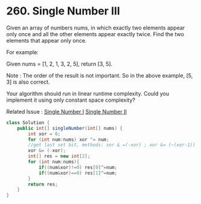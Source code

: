 # 260. Single Number III

Given an array of numbers nums, in which exactly two elements appear only once and all the other elements appear exactly twice. Find the two elements that appear only once.

For example:

Given nums = [1, 2, 1, 3, 2, 5], return [3, 5].

Note
:
The order of the result is not important. So in the above example, [5, 3] is also correct.

Your algorithm should run in linear runtime complexity. Could you implement it using only constant space complexity?

Related Issue : [Single Number I](136.md) [Single Number II](137.md)

```java
class Solution {
    public int[] singleNumber(int[] nums) {
        int xor = 0;
        for (int num:nums) xor ^= num;
        //get last set bit, methods: xor & =(-xor) ; xor &= (~(xor-1))
        xor &= (-xor);
        int[] res = new int[2];
        for (int num:nums){
            if((num&xor)!=0) res[0]^=num;
            if((num&xor)==0) res[1]^=num;
        }
        return res;
    } 
}
```
